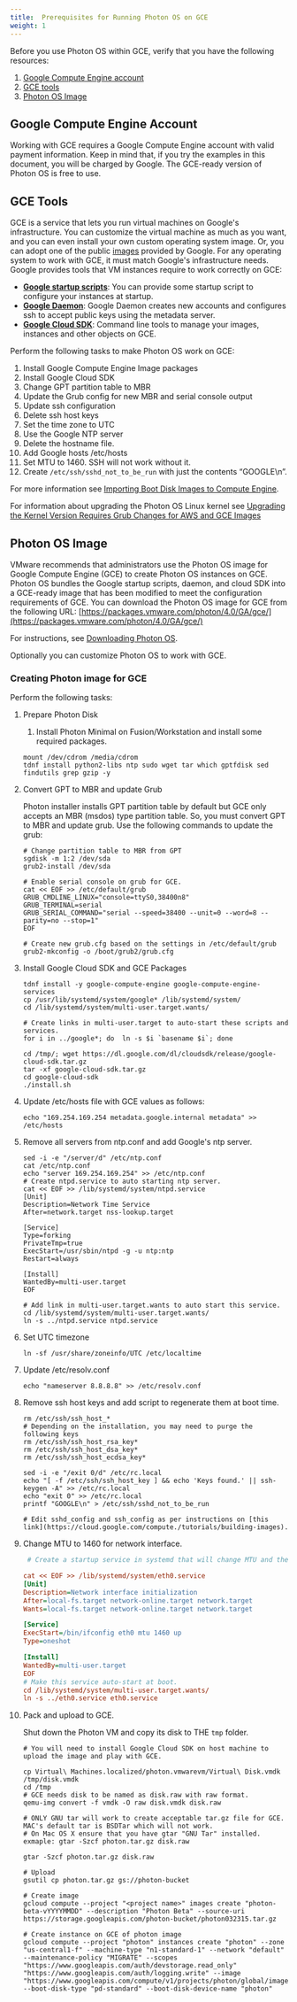 ```yaml
---
title:  Prerequisites for Running Photon OS on GCE
weight: 1
---
```


Before you use Photon OS within GCE, verify that you have the following resources:

1. [Google Compute Engine account](#google-compute-engine-account)
1. [GCE tools](#gce-tools)
1. [Photon OS Image](#photon-os-image)

## Google Compute Engine Account

Working with GCE requires a Google Compute Engine account with valid payment information. Keep in mind that, if you try the examples in this document, you will be charged by Google. The GCE-ready version of Photon OS is free to use.

## GCE Tools

GCE is a service that lets you run virtual machines on Google's infrastructure. You can customize the virtual machine as much as you want, and you can even install your own custom operating system image. Or, you can adopt one of the public [images](https://cloud.google.com/compute./operating-systems/) provided by Google. For any operating system to work with GCE, it must match Google's infrastructure needs. Google provides tools that VM instances require to work correctly on GCE:

 *   __[Google startup scripts](https://cloud.google.com/compute./startupscript)__: You can provide some startup script to configure your instances at startup.
 *   __[Google Daemon](https://cloud.google.com/compute./metadata)__: Google Daemon creates new accounts and configures ssh to accept public keys using the metadata server.
 *   __[Google Cloud SDK](https://cloud.google.com/sdk/)__: Command line tools to manage your images, instances and other objects on GCE.

Perform the following tasks to make Photon OS work on GCE:

 1. Install Google Compute Engine Image packages
 1. Install Google Cloud SDK
 1. Change GPT partition table to MBR
 1. Update the Grub config for new MBR and serial console output
 1. Update ssh configuration
 1. Delete ssh host keys
 1. Set the time zone to UTC
 1. Use the Google NTP server
 1. Delete the hostname file.
 1. Add Google hosts /etc/hosts
 1. Set MTU to 1460. SSH will not work without it.
 1. Create `/etc/ssh/sshd_not_to_be_run` with just the contents “GOOGLE\n”.
 
 For more information see [Importing Boot Disk Images to Compute Engine](https://cloud.google.com/compute./tutorials/building-images).

For information about upgrading the Photon OS Linux kernel see [Upgrading the Kernel Version Requires Grub Changes for AWS and GCE Images](Upgrading-the-Kernel-Version-Requires-Grub-Changes-for-AWS-and-GCE-Images.md)

## Photon OS Image

VMware recommends that administrators use the Photon OS image for Google Compute Engine (GCE) to create Photon OS instances on GCE. Photon OS bundles the Google startup scripts, daemon, and cloud SDK into a GCE-ready image that has been modified to meet the configuration requirements of GCE. You can download the Photon OS image for GCE from the following URL: 
[https://packages.vmware.com/photon/4.0/GA/gce/](https://packages.vmware.com/photon/4.0/GA/gce/)

For instructions, see [Downloading Photon OS](../../downloading-photon).

Optionally you can customize Photon OS to work with GCE. 

### Creating Photon image for GCE

Perform the following tasks: 

1. Prepare Photon Disk
    
    1. Install Photon Minimal on Fusion/Workstation and install some required packages.
          
    ```console
    mount /dev/cdrom /media/cdrom
    tdnf install python2-libs ntp sudo wget tar which gptfdisk sed findutils grep gzip -y
    ```

1. Convert GPT to MBR and update Grub
    
    Photon installer installs GPT partition table by default but GCE only accepts an MBR (msdos) type partition table. So, you must convert GPT to MBR and update grub. Use the following commands to update the grub:
        
    ```console
    # Change partition table to MBR from GPT
    sgdisk -m 1:2 /dev/sda
    grub2-install /dev/sda
    
    # Enable serial console on grub for GCE.
    cat << EOF >> /etc/default/grub
    GRUB_CMDLINE_LINUX="console=ttyS0,38400n8"
    GRUB_TERMINAL=serial
    GRUB_SERIAL_COMMAND="serial --speed=38400 --unit=0 --word=8 --parity=no --stop=1"
    EOF
    
    # Create new grub.cfg based on the settings in /etc/default/grub
    grub2-mkconfig -o /boot/grub2/grub.cfg
    ```
      
1. Install Google Cloud SDK and GCE Packages
      
    ```console
    tdnf install -y google-compute-engine google-compute-engine-services
    cp /usr/lib/systemd/system/google* /lib/systemd/system/
    cd /lib/systemd/system/multi-user.target.wants/
    
    # Create links in multi-user.target to auto-start these scripts and services.
    for i in ../google*; do  ln -s $i `basename $i`; done
    
    cd /tmp/; wget https://dl.google.com/dl/cloudsdk/release/google-cloud-sdk.tar.gz
    tar -xf google-cloud-sdk.tar.gz
    cd google-cloud-sdk
    ./install.sh
    ```

1. Update /etc/hosts file with GCE values as follows:
     
    ```console
    echo "169.254.169.254 metadata.google.internal metadata" >> /etc/hosts
    ```
      
1. Remove all servers from ntp.conf and add Google's ntp server.
      
    ```console
    sed -i -e "/server/d" /etc/ntp.conf
    cat /etc/ntp.conf
    echo "server 169.254.169.254" >> /etc/ntp.conf
    # Create ntpd.service to auto starting ntp server.
    cat << EOF >> /lib/systemd/system/ntpd.service
    [Unit]
    Description=Network Time Service
    After=network.target nss-lookup.target

    [Service]
    Type=forking
    PrivateTmp=true
    ExecStart=/usr/sbin/ntpd -g -u ntp:ntp
    Restart=always
    
    [Install]
    WantedBy=multi-user.target
    EOF
    
    # Add link in multi-user.target.wants to auto start this service.
    cd /lib/systemd/system/multi-user.target.wants/
    ln -s ../ntpd.service ntpd.service
    ```
      
1. Set UTC timezone
      
    ```console
    ln -sf /usr/share/zoneinfo/UTC /etc/localtime
    ```

1. Update /etc/resolv.conf
      
    ```console
    echo "nameserver 8.8.8.8" >> /etc/resolv.conf
    ```

1. Remove ssh host keys and add script to regenerate them at boot time.
      
    ```console
    rm /etc/ssh/ssh_host_*
    # Depending on the installation, you may need to purge the following keys
    rm /etc/ssh/ssh_host_rsa_key*
    rm /etc/ssh/ssh_host_dsa_key*
    rm /etc/ssh/ssh_host_ecdsa_key*

    sed -i -e "/exit 0/d" /etc/rc.local
    echo "[ -f /etc/ssh/ssh_host_key ] && echo 'Keys found.' || ssh-keygen -A" >> /etc/rc.local
    echo "exit 0" >> /etc/rc.local
    printf "GOOGLE\n" > /etc/ssh/sshd_not_to_be_run
    
    # Edit sshd_config and ssh_config as per instructions on [this link](https://cloud.google.com/compute./tutorials/building-images).
    ```
      
1.  Change MTU to 1460 for network interface.
     
    ```ini
     # Create a startup service in systemd that will change MTU and then exit

    cat << EOF >> /lib/systemd/system/eth0.service
    [Unit]
    Description=Network interface initialization
    After=local-fs.target network-online.target network.target
    Wants=local-fs.target network-online.target network.target

    [Service]
    ExecStart=/bin/ifconfig eth0 mtu 1460 up
    Type=oneshot

    [Install]
    WantedBy=multi-user.target
    EOF
    # Make this service auto-start at boot.
    cd /lib/systemd/system/multi-user.target.wants/
    ln -s ../eth0.service eth0.service
    ```

1. Pack and upload to GCE.

    Shut down the Photon VM and copy its disk to THE `tmp` folder.       
             
    ```console
    # You will need to install Google Cloud SDK on host machine to upload the image and play with GCE.
            
    cp Virtual\ Machines.localized/photon.vmwarevm/Virtual\ Disk.vmdk /tmp/disk.vmdk
    cd /tmp
    # GCE needs disk to be named as disk.raw with raw format.
    qemu-img convert -f vmdk -O raw disk.vmdk disk.raw
    
    # ONLY GNU tar will work to create acceptable tar.gz file for GCE. MAC's default tar is BSDTar which will not work. 
    # On Mac OS X ensure that you have gtar "GNU Tar" installed. exmaple: gtar -Szcf photon.tar.gz disk.raw 

    gtar -Szcf photon.tar.gz disk.raw 
    
    # Upload
    gsutil cp photon.tar.gz gs://photon-bucket
    
    # Create image
    gcloud compute --project "<project name>" images create "photon-beta-vYYYYMMDD" --description "Photon Beta" --source-uri https://storage.googleapis.com/photon-bucket/photon032315.tar.gz
    
    # Create instance on GCE of photon image
    gcloud compute --project "photon" instances create "photon" --zone "us-central1-f" --machine-type "n1-standard-1" --network "default" --maintenance-policy "MIGRATE" --scopes "https://www.googleapis.com/auth/devstorage.read_only" "https://www.googleapis.com/auth/logging.write" --image "https://www.googleapis.com/compute/v1/projects/photon/global/images/photon" --boot-disk-type "pd-standard" --boot-disk-device-name "photon"
    
    ```
